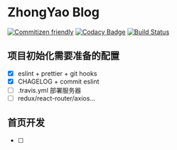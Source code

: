# ZhongYao Blog

[![Commitizen friendly](https://img.shields.io/badge/commitizen-friendly-brightgreen.svg)](http://commitizen.github.io/cz-cli/)
[![Codacy Badge](https://api.codacy.com/project/badge/Grade/97870664f1a647c89d8026cb195ed334)](https://www.codacy.com/manual/pandaCure/new-blog?utm_source=github.com&utm_medium=referral&utm_content=pandaCure/new-blog&utm_campaign=Badge_Grade)
[![Build Status](https://travis-ci.org/travis-ci/docs-travis-ci-com.svg?branch=master)](https://travis-ci.org/travis-ci/docs-travis-ci-com)

## 项目初始化需要准备的配置

- [x] eslint + prettier + git hooks
- [x] CHAGELOG + commit eslint
- [ ] .travis.yml 部署服务器
- [ ] redux/react-router/axios...

## 首页开发

- [ ]

